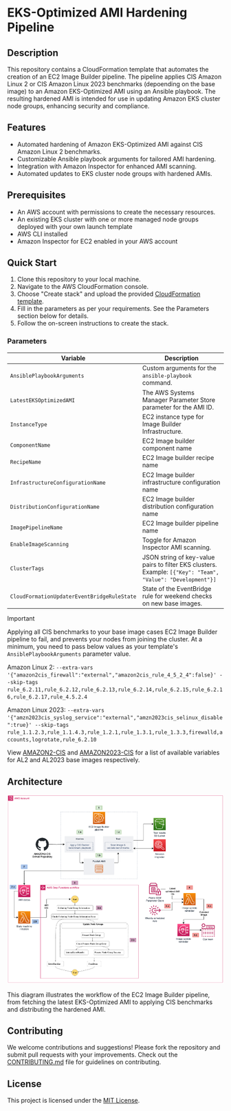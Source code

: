# EKS-Optimized AMI Hardening Pipeline

## Description

This repository contains a CloudFormation template that automates the creation of an EC2 Image Builder pipeline. The pipeline applies CIS Amazon Linux 2 or CIS Amazon Linux 2023 benchmarks (depoending on the base image) to an Amazon EKS-Optimized AMI using an Ansible playbook. The resulting hardened AMI is intended for use in updating Amazon EKS cluster node groups, enhancing security and compliance.

## Features

- Automated hardening of Amazon EKS-Optimized AMI against CIS Amazon Linux 2 benchmarks.
- Customizable Ansible playbook arguments for tailored AMI hardening.
- Integration with Amazon Inspector for enhanced AMI scanning.
- Automated updates to EKS cluster node groups with hardened AMIs.

## Prerequisites

- An AWS account with permissions to create the necessary resources.
- An existing EKS cluster with one or more managed node groups deployed with your own launch template
- AWS CLI installed
- Amazon Inspector for EC2 enabled in your AWS account

## Quick Start

1. Clone this repository to your local machine.
2. Navigate to the AWS CloudFormation console.
3. Choose "Create stack" and upload the provided [CloudFormation template](CloudFormation/AMI-Pipeline-Auto-Replace.yml).
4. Fill in the parameters as per your requirements. See the Parameters section below for details.
5. Follow the on-screen instructions to create the stack.

### Parameters

| Variable | Description |
|----------|----------|
| `AnsiblePlaybookArguments` | Custom arguments for the `ansible-playbook` command. |
| `LatestEKSOptimizedAMI` | The AWS Systems Manager Parameter Store parameter for the AMI ID. |
| `InstanceType` | EC2 instance type for Image Builder Infrastructure. |
| `ComponentName` | EC2 Image builder component name |
| `RecipeName` | EC2 Image builder recipe name |
| `InfrastructureConfigurationName` | EC2 Image builder infrastructure configuration name |
| `DistributionConfigurationName` | EC2 Image builder distribution configuration name |
| `ImagePipelineName` | EC2 Image builder pipeline name |
| `EnableImageScanning` | Toggle for Amazon Inspector AMI scanning. |
| `ClusterTags` | JSON string of key-value pairs to filter EKS clusters. Example: `[{"Key": "Team", "Value": "Development"}]` |
| `CloudFormationUpdaterEventBridgeRuleState` | State of the EventBridge rule for weekend checks on new base images. |

> [!IMPORTANT]
> Applying all CIS benchmarks to your base image cases EC2 Image Builder pipeline to fail, and prevents your nodes from joining the cluster. At a minimum, you need to pass below values as your template's `AnsiblePlaybookArguments` parameter value.
>
> Amazon Linux 2: `--extra-vars '{"amazon2cis_firewall":"external","amazon2cis_rule_4_5_2_4":false}' --skip-tags rule_6.2.11,rule_6.2.12,rule_6.2.13,rule_6.2.14,rule_6.2.15,rule_6.2.16,rule_6.2.17,rule_4.5.2.4`
>
> Amazon Linux 2023: `--extra-vars '{"amzn2023cis_syslog_service":"external","amzn2023cis_selinux_disable":true}' --skip-tags rule_1.1.2.3,rule_1.1.4.3,rule_1.2.1,rule_1.3.1,rule_1.3.3,firewalld,accounts,logrotate,rule_6.2.10`
>
> View [AMAZON2-CIS](https://github.com/ansible-lockdown/AMAZON2-CIS/blob/main/defaults/main.yml) and [AMAZON2023-CIS](https://github.com/ansible-lockdown/AMAZON2023-CIS/blob/main/defaults/main.yml) for a list of available variables for AL2 and AL2023 base images respectively.

## Architecture

![Solution Architecture](images/architecture_diagram.png)

This diagram illustrates the workflow of the EC2 Image Builder pipeline, from fetching the latest EKS-Optimized AMI to applying CIS benchmarks and distributing the hardened AMI.

## Contributing

We welcome contributions and suggestions! Please fork the repository and submit pull requests with your improvements. Check out the [CONTRIBUTING.md](CONTRIBUTING.md) file for guidelines on contributing.

## License

This project is licensed under the [MIT License](LICENSE).
